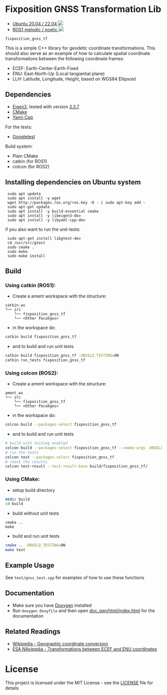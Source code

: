 # Fixposition GNSS Transformation Lib

-   [Ubuntu 20.04 / 22.04 ![](./../../actions/workflows/build_test_cmake.yml/badge.svg)](./../../actions/workflows/build_test_cmake.yml)
-   [ROS1 melodic / noetic ![](./../../actions/workflows/build_test_ros.yml/badge.svg)](./../../actions/workflows/build_test_ros.yml)

`fixposition_gnss_tf`

This is a simple C++ library for geodetic coordinate transformations. This should also serve as an example of how to calculate spatial coordinate transformations between the following coordinate frames:

-   ECEF: Earth-Center-Earth-Fixed
-   ENU: East-North-Up (Local tangiantial plane)
-   LLH: Latitude, Longitude, Height, based on WGS84 Ellipsoid

## Dependencies

-   [Eigen3](https://eigen.tuxfamily.org/index.php?title=Main_Page), tested with version [3.3.7](https://gitlab.com/libeigen/eigen/-/releases/3.3.7)
-   [CMake](https://cmake.org/)
-   [Yaml-Cpp](https://yaml-cpp.docsforge.com/)

For the tests:

-   [Googletest](https://github.com/google/googletest)

Build system:

-   Plain CMake
-   catkin (for ROS1)
-   colcon (for ROS2)

## Installing dependencies on Ubuntu system

```
 sudo apt update
 sudo apt install -y wget
 wget http://packages.ros.org/ros.key -O - | sudo apt-key add -
 sudo apt-get update
 sudo apt install -y build-essential cmake
 sudo apt install -y libeigen3-dev
 sudo apt install -y libyaml-cpp-dev
```

if you also want to run the unit-tests:

```
 sudo apt-get install libgtest-dev
 cd /usr/src/gtest
 sudo cmake .
 sudo make
 sudo make install
```

## Build

### Using catkin (ROS1):

-   Create a ament workspace with the structure:

```
catkin_ws
└── src
    └── fixposition_gnss_tf
    └── <Other Pacakges>
```

-   in the workspace do:

```bash
catkin build fixposition_gnss_tf
```

-   and to build and run unit tests

```bash
catkin build fixposition_gnss_tf -DBUILD_TESTING=ON
catkin run_tests fixposition_gnss_tf
```

### Using colcon (ROS2):

-   Create a ament workspace with the structure:

```
ament_ws
└── src
    └── fixposition_gnss_tf
    └── <Other Pacakges>
```

-   in the workspace do:

```bash
colcon build --packages-select fixposition_gnss_tf
```

-   and to build and run unit tests

```bash
# build with testing enabled
colcon build --packages-select fixposition_gnss_tf --cmake-args -DBUILD_TESTING=ON
# run the tests
colcon test --packages-select fixposition_gnss_tf
# check the results
colcon test-result --test-result-base build/fixposition_gnss_tf/
```

### Using CMake:

-   setup build directory

```bash
mkdir build
cd build
```

-   build without unit tests

```
cmake ..
make
```

-   build and run unit tests

```bash
cmake .. -DBUILD_TESTING=ON
make test
```

## Example Usage

See `test/gnss_test.cpp` for examples of how to use these functions

## Documentation

-   Make sure you have [Doxygen](https://www.doxygen.nl/index.html) installed
-   Run `doxygen Doxyfile` and then open [doc_gen/html/index.html](doc_gen/html/index.html) for the documentation

## Related Readings

-   [Wikipedia - Geographic coordinate conversion](https://en.wikipedia.org/wiki/Geographic_coordinate_conversion)
-   [ESA NAvipedia - Transformations between ECEF and ENU coordinates](https://gssc.esa.int/navipedia/index.php/Transformations_between_ECEF_and_ENU_coordinates)

# License

This project is licensed under the MIT License - see the [LICENSE](LICENSE) file for details
